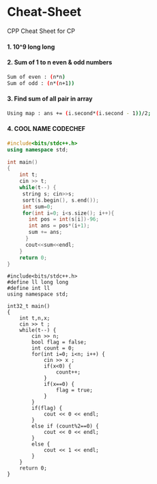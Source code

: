 # Cheat-Sheet
CPP Cheat Sheet for CP

#### 1. 10^9 long long
#### 2. Sum of 1 to n even & odd numbers
```bash
Sum of even : (n*n)
Sum of odd : (n*(n+1))
```

#### 3. Find sum of all pair in array
```bash
Using map : ans += (i.second*(i.second - 1))/2;
```
#### 4. COOL NAME CODECHEF
```cpp
#include<bits/stdc++.h>
using namespace std;

int main()
{
    int t;
    cin >> t;
    while(t--) {
     string s; cin>>s;
     sort(s.begin(), s.end());
     int sum=0;
     for(int i=0; i<s.size(); i++){
       int pos = int(s[i])-96;
       int ans = pos*(i+1);
       sum += ans;
      }
      cout<<sum<<endl;
    }
    return 0;
}
```
```
#include<bits/stdc++.h>
#define ll long long
#define int ll
using namespace std;

int32_t main()
{
    int t,n,x;
    cin >> t ;
    while(t--) {
        cin >> n;
        bool flag = false;
        int count = 0;
        for(int i=0; i<n; i++) {
            cin >> x ;
            if(x<0) {
                count++;
            }
            if(x==0) {
                flag = true;
            }
        }
        if(flag) {
            cout << 0 << endl;
        }
        else if (count%2==0) {
            cout << 0 << endl;
        }
        else {
            cout << 1 << endl;
        }
    }
    return 0;
}

```
